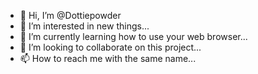 - 👋 Hi, I’m @Dottiepowder
- 👀 I’m interested in new things...
- 🌱 I’m currently learning how to use your web browser...
- 💞️ I’m looking to collaborate on this project...
- 📫 How to reach me with the same name...

<!---
Dottiepowder/Dottiepowder is a ✨ special ✨ repository because its `README.md` (this file) appears on your GitHub profile.
You can click the Preview link to take a look at your changes.
--->
